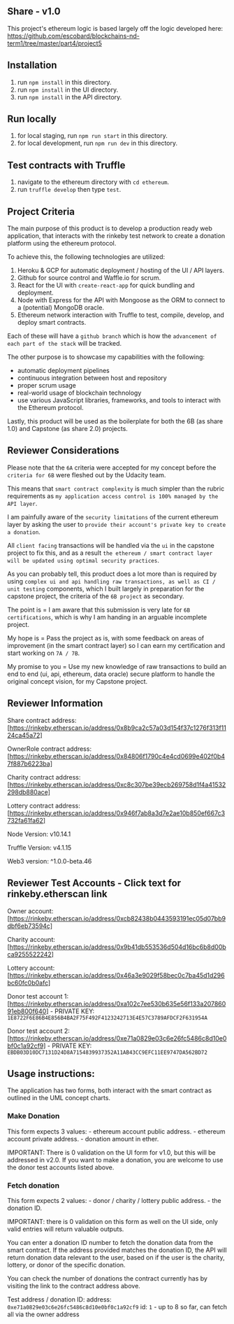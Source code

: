 ## Share - v1.0

This project's ethereum logic is based largely off the logic developed here: https://github.com/escobard/blockchains-nd-term1/tree/master/part4/project5

## Installation

1) run `npm install` in this directory.
2) run `npm install` in the UI directory.
3) run `npm install` in the API directory.

## Run locally

1) for local staging, run `npm run start` in this directory.
2) for local development, run `npm run dev` in this directory.

## Test contracts with Truffle

1) navigate to the ethereum directory with `cd ethereum`.
2) run `truffle develop` then type `test`.

## Project Criteria

The main purpose of this product is to develop a production ready web application, that interacts with the rinkeby test network to create a donation platform using the ethereum protocol.

To achieve this, the following technologies are utilized:

1) Heroku & GCP for automatic deployment / hosting of the UI / API layers.
2) Github for source control and Waffle.io for scrum.
2) React for the UI with `create-react-app` for quick bundling and deployment.
3) Node with Express for the API with Mongoose as the ORM to connect to a (potential) MongoDB oracle.
5) Ethereum network interaction with Truffle to test, compile, develop, and deploy smart contracts.

Each of these will have a `github branch` which is how the `advancement of each part of the stack` will be tracked.

The other purpose is to showcase my capabilities with the following:
 - automatic deployment pipelines
 - continuous integration between host and repository
 - proper scrum usage
 - real-world usage of blockchain technology
 - use various JavaScript libraries, frameworks, and tools to interact with the Ethereum protocol.

Lastly, this product will be used as the boilerplate for both the 6B (as share 1.0) and Capstone (as share 2.0) projects.

## Reviewer Considerations

Please note that the `6A` criteria were accepted for my concept before the `criteria for 6B` were fleshed out by the Udacity team.

This means that `smart contract complexity` is much simpler than the rubric requirements as `my application access control is 100% managed by the API layer`.

I am painfully aware of the `security limitations` of the current ethereum layer by asking the user to `provide their account's private key to create a donation`.

All `client facing` transactions will be handled via the `ui` in the capstone project to fix this, and as a result `the ethereum / smart contract layer will be updated using optimal security practices`.

As you can probably tell, this product does a lot more than is required by using `complex ui and api handling raw transactions, as well as CI / unit testing` components, which I built largely in preparation for the capstone project, the criteria of the `6B project` as secondary.

The point is = I am aware that this submission is very late for `6B certifications`, which is why I am handing in an arguable incomplete project.

My hope is = Pass the project as is, with some feedback on areas of improvement (in the smart contract layer) so I can earn my certification and start working on `7A / 7B`. 

My promise to you = Use my new knowledge of raw transactions to build an end to end (ui, api, ethereum, data oracle) secure platform to handle the original concept vision, for my Capstone project.

## Reviewer Information

Share contract address:[https://rinkeby.etherscan.io/address/0x8b9ca2c57a03d154f37c1276f313f1124ca45a72]

OwnerRole contract address:[https://rinkeby.etherscan.io/address/0x84806f1790c4e4cd0699e402f0b47f887b6223ba]

Charity contract address:[https://rinkeby.etherscan.io/address/0xc8c307be39ecb269758d1f4a41532298db880ace]

Lottery contract address:[https://rinkeby.etherscan.io/address/0x946f7ab8a3d7e2ae10b850ef667c3732fa61fa62]

Node Version: v10.14.1 

Truffle Version: v4.1.15

Web3 version: ^1.0.0-beta.46

## Reviewer Test Accounts - Click text for rinkeby.etherscan link

Owner account: [https://rinkeby.etherscan.io/address/0xcb82438b0443593191ec05d07bb9dbf6eb73594c]

Charity account: [https://rinkeby.etherscan.io/address/0x9b41db553536d504d16bc6b8d00bca9255522242]

Lottery account: [https://rinkeby.etherscan.io/address/0x46a3e9029f58bec0c7ba45d1d296bc60fc0b0afc]

Donor test account 1: [https://rinkeby.etherscan.io/address/0xa102c7ee530b635e56f133a20786091eb800f640] - PRIVATE KEY: `1E8722F6E86B4E856B4BA2F75F492F4123242713E4E57C3789AFDCF2F631954A`

Donor test account 2: [https://rinkeby.etherscan.io/address/0xe71a0829e03c6e26fc5486c8d10e0bf0c1a92cf9] - PRIVATE KEY: `EBDB03D10DC7131D24D8A7154839937352A11AB43CC9EFC11EE9747DA562BD72`

## Usage instructions:

The application has two forms, both interact with the smart contract as outlined in the UML concept charts.

### Make Donation

This form expects 3 values:
    - ethereum account public address.
    - ethereum account private address.
    - donation amount in ether.

IMPORTANT: There is 0 validation on the UI form for v1.0, but this will be addressed in v2.0. If you want to make a donation, you are welcome to use the donor test accounts listed above.

### Fetch donation

This form expects 2 values:
    - donor / charity / lottery public address.
    - the donation ID.

IMPORTANT: there is 0 validation on this form as well on the UI side, only valid entries will return valuable outputs.

You can enter a donation ID number to fetch the donation data from the smart contract. If the address provided matches the donation ID, the API will return donation data relevant to the user, based on if the user is the charity, lottery, or donor of the specific donation.

You can check the number of donations the contract currently has by visiting the link to the contract address above.

Test address / donation ID:
address: `0xe71a0829e03c6e26fc5486c8d10e0bf0c1a92cf9`
id: `1` - up to 8 so far, can fetch all via the owner address